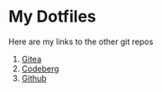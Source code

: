 # My Dotfiles 

Here are my links to the other git repos 

1. [Gitea](https://gitea.com/Vaishnav-Sabari-Girish/dotfiles)
2. [Codeberg](https://codeberg.org/Vaishnav-Sabari-Girish/dotfiles)
3. [Github](https://github.com/Vaishnav-Sabari-Girish//dotfiles)

